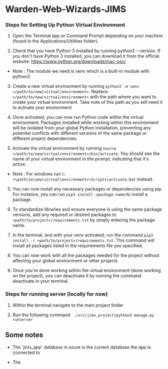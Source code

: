 # Warden-Web-Wizards-JIMS

### Steps for Setting Up Python Virtual Environment

1. Open the Terminal app or Command Prompt depending on your machine (found in the Applications/Utilities folder).

2. Check that you have Python 3 installed by running python3 --version. If you don't have Python 3 installed, you can download it from the official website: https://www.python.org/downloads/mac-osx/.
  - Note : The module we need is venv which is a built-in module with python3.

3. Create a new virtual environment by running `python3 -m venv </path/to/new/virtual/environment>`. Replace `</path/to/new/virtual/environment>` with the path where you want to create your virtual environment. Take note of this path as you will need it to activate your environment

4. Once activated, you can now run Python code within the virtual environment. Packages installed while working within this environment will be isolated from your global Python installation, preventing any potential conflicts with different versions of the same package or different project dependencies.

4. Activate the virtual environment by running `source </path/to/new/virtual/environment>/bin/activate`. You should see the name of your virtual environment in the prompt, indicating that it's active.
 - Note : For windows run `C:<\path\to\new\virtual\environment>\Scripts\activate.bat` instead.

5. You can now install any necessary packages or dependencies using pip. For instance, you can run `pip3 install <package-name>`to install a package.

6. To standardize libraries and ensure everyone is using the same package versions, add any required or desired packages to `<path/to/project>/requirements.txt` by simply entering the package name.

7. In the terminal, and with your venv activated, run the command `pip3 install -r <path/to/project>/requirements.txt`. This command will install all packages listed in the requirements file you specified.

8. You can now work with all the packages needed for the project without affecting your global environment or other projects

8. Once you're done working within the virtual environment (done working on the project), you can deactivate it by running the command deactivate in your terminal.

### Steps for running server (locally for now)
1. Within the terminal navigate to the main project folder

2. Run the following command ` ./src/jims_project/python3 manage.py runserver`


## Some notes 
- The 'jims_app' database in azure is the current database the app is connected to

- The 